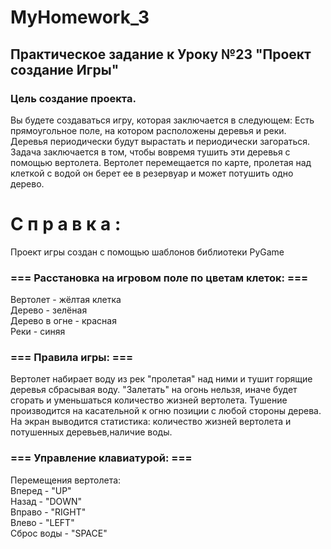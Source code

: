 # MyHomework_3 
## Практическое задание к Уроку №23 "Проект создание Игры"
### Цель создание проекта.
Вы будете создаваться игру, которая заключается в следующем:
Есть прямоугольное поле, на котором расположены деревья и реки.
Деревья периодически будут вырастать и периодически загораться.
Задача заключается в том, чтобы вовремя тушить эти деревья с помощью вертолета.
Вертолет перемещается по карте, пролетая над клеткой с водой он берет ее в резервуар и может потушить одно дерево.

# С п р а в к а :
Проект игры создан с помощью шаблонов библиотеки PyGame

### === Расстановка на игровом поле по цветам клеток: ===

Bертолет - жёлтая клетка <br />
Дерево - зелёная <br />
Дерево в огне - красная <br />
Реки - синяя <br />

### === Правила игры: ===

Вертолет  набирает воду из рек "пролетая" над ними и тушит горящие деревья сбрасывая воду. "Залетать" на огонь нельзя, иначе будет сгорать и уменьшаться количество жизней вертолета. Тушение производится  на касательной к огню позиции с любой стороны дерева.  На экран выводится статистика: количество жизней вертолета и потушенных деревьев,наличие воды. 

### === Управление клавиатурой: ===

Перемещения вертолета: <br />
Вперед - "UP" <br />
Назад -  "DOWN" <br />
Вправо - "RIGHT" <br />
Влево -  "LEFT" <br />
Сброс воды - "SPACE"




